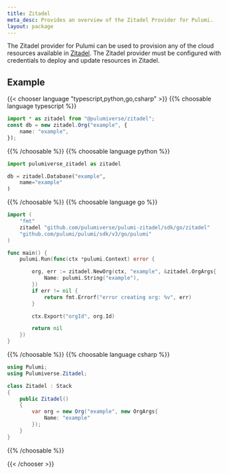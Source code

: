 ```yaml
---
title: Zitadel
meta_desc: Provides an overview of the Zitadel Provider for Pulumi.
layout: package
---
```


The Zitadel provider for Pulumi can be used to provision any of the cloud resources available in [Zitadel](https://zitadel.com/).
The Zitadel provider must be configured with credentials to deploy and update resources in Zitadel.

## Example

{{< chooser language "typescript,python,go,csharp" >}}
{{% choosable language typescript %}}

```typescript
import * as zitadel from "@pulumiverse/zitadel";
const db = new zitadel.Org("example", {
    name: "example",
});
```

{{% /choosable %}}
{{% choosable language python %}}

```python
import pulumiverse_zitadel as zitadel

db = zitadel.Database("example",
    name="example"
)
```

{{% /choosable %}}
{{% choosable language go %}}

```go
import (
	"fmt"
	zitadel "github.com/pulumiverse/pulumi-zitadel/sdk/go/zitadel"
	"github.com/pulumi/pulumi/sdk/v3/go/pulumi"
)

func main() {
	pulumi.Run(func(ctx *pulumi.Context) error {

		org, err := zitadel.NewOrg(ctx, "example", &zitadel.OrgArgs{
            Name: pulumi.String("example"),
		})
		if err != nil {
			return fmt.Errorf("error creating org: %v", err)
		}

		ctx.Export("orgId", org.Id)

		return nil
	})
}
```

{{% /choosable %}}
{{% choosable language csharp %}}

```csharp
using Pulumi;
using Pulumiverse.Zitadel;

class Zitadel : Stack
{
    public Zitadel()
    {
        var org = new Org("example", new OrgArgs{
            Name: "example"
        });
    }
}
```

{{% /choosable %}}

{{< /chooser >}}
